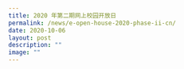 ```yaml
---
title: 2020 年第二期网上校园开放日
permalink: /news/e-open-house-2020-phase-ii-cn/
date: 2020-10-06
layout: post
description: ""
image: ""
---
```

